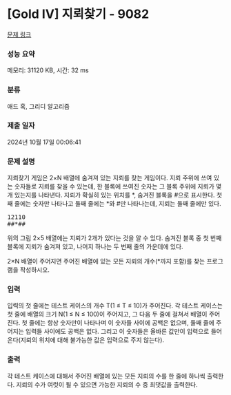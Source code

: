 # [Gold IV] 지뢰찾기 - 9082 

[문제 링크](https://www.acmicpc.net/problem/9082) 

### 성능 요약

메모리: 31120 KB, 시간: 32 ms

### 분류

애드 혹, 그리디 알고리즘

### 제출 일자

2024년 10월 17일 00:06:41

### 문제 설명

<p>지뢰찾기 게임은 2×N 배열에 숨겨져 있는 지뢰를 찾는 게임이다. 지뢰 주위에 쓰여 있는 숫자들로 지뢰를 찾을 수 있는데, 한 블록에 쓰여진 숫자는 그 블록 주위에 지뢰가 몇 개 있는지를 나타낸다. 지뢰가 확실히 있는 위치를 *, 숨겨진 블록을 #으로 표시한다. 첫째 줄에는 숫자만 나타나고 둘째 줄에는 *와 #만 나타나는데, 지뢰는 둘째 줄에만 있다.</p>

<pre>12110
##*##</pre>

<p>위의 그림 2×5 배열에는 지뢰가 2개가 있다는 것을 알 수 있다. 숨겨진 블록 중 첫 번째 블록에 지뢰가 숨겨져 있고, 나머지 하나는 두 번째 줄의 가운데에 있다.</p>

<p>2×N 배열이 주어지면 주어진 배열에 있는 모든 지뢰의 개수(*까지 포함)를 찾는 프로그램을 작성하시오.</p>

### 입력 

 <p>입력의 첫 줄에는 테스트 케이스의 개수 T(1 ≤ T ≤ 10)가 주어진다. 각 테스트 케이스는 첫 줄에 배열의 크기 N(1 ≤ N ≤ 100)이 주어지고, 그 다음 두 줄에 걸쳐서 배열이 주어진다. 첫 줄에는 항상 숫자만이 나타나며 이 숫자들 사이에 공백은 없으며, 둘째 줄에 주어지는 입력들 사이에도 공백은 없다. 그리고 이 숫자들은 올바른 값만이 입력으로 들어온다(지뢰의 위치에 대해 불가능한 값은 입력으로 주지 않는다).</p>

### 출력 

 <p>각 테스트 케이스에 대해서 주어진 배열에 있는 모든 지뢰의 수를 한 줄에 하나씩 출력한다. 지뢰의 수가 여럿이 될 수 있으면 가능한 지뢰의 수 중 최댓값을 출력한다.</p>

